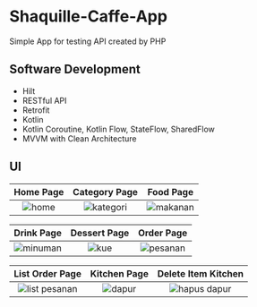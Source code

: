# Shaquille-Caffe-App
Simple App for testing API created by PHP

## Software Development
- Hilt
- RESTful API
- Retrofit
- Kotlin
- Kotlin Coroutine, Kotlin Flow, StateFlow, SharedFlow
- MVVM with Clean Architecture


## UI
Home Page             |  Category Page                | Food Page
:-------------------------:|:-------------------------:|:-------------------------:
![home](https://user-images.githubusercontent.com/85094525/230771411-ef807eb0-575c-439e-bda0-41ef641ddcc5.jpg)  | ![kategori](https://user-images.githubusercontent.com/85094525/230771435-1deca418-1eb0-4c56-8843-fde31649c4d2.jpg) | ![makanan](https://user-images.githubusercontent.com/85094525/230771452-4fdfd8e3-c3e8-41fb-86d2-d78300f7265f.jpg)


Drink Page             |  Dessert Page                | Order Page
:-------------------------:|:-------------------------:|:-------------------------:
![minuman](https://user-images.githubusercontent.com/85094525/230771455-59e12816-da3e-43db-8bfc-ef93c4fc8569.jpg) | ![kue](https://user-images.githubusercontent.com/85094525/230771463-4b5e5752-fe7b-44a3-81cb-e655fcde55c3.jpg) | ![pesanan](https://user-images.githubusercontent.com/85094525/230771467-2ed9a41f-bd69-4b4b-82ff-fd1e35e6eafc.jpg) 

List Order Page             |  Kitchen Page                | Delete Item Kitchen
:-------------------------:|:-------------------------:|:-------------------------:
![list pesanan](https://user-images.githubusercontent.com/85094525/230771470-98d668ba-6a49-4ecb-b02b-84bfb17b1ac0.jpg) | ![dapur](https://user-images.githubusercontent.com/85094525/230771474-8a646a7b-c26d-4289-90ac-e186b419037e.jpg) | ![hapus dapur](https://user-images.githubusercontent.com/85094525/230771479-b985e939-9179-4328-80ff-1a0e02bbfe0a.jpg)
